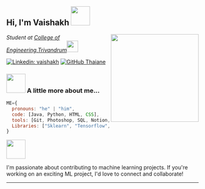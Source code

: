 <h2> Hi, I'm Vaishakh <img src="https://media.giphy.com/media/mGcNjsfWAjY5AEZNw6/giphy.gif" width="50"></h2>
<img align='right' src="https://media.giphy.com/media/ieyl9zmCjO4b4t6qoY/giphy.gif" width="230">
<p><em>Student at <a href="http://www.unb.br">College of Engineering,Trivandrum</a><img src="https://media.giphy.com/media/fYSnHlufseco8Fh93Z/giphy.gif" width="30"></br>
</em></p>

[![Linkedin: vaishakh](https://img.shields.io/badge/-vaishakh-blue?style=flat-square&logo=Linkedin&logoColor=white&link=https://www.linkedin.com/in/vaishakh/)](https://www.linkedin.com/in/vaishakh-m-561a5523a/)
[![GitHub Thaiane](https://img.shields.io/github/followers/vaishakhRaveendran?label=follow&style=social)](https://github.com/vaishakhRaveendran)


### <img src="https://media.giphy.com/media/VgCDAzcKvsR6OM0uWg/giphy.gif" width="50"> A little more about me...  

```javascript
ME={
  pronouns: "he" | "him",
  code: [Java, Python, HTML, CSS],
  tools: [Git, Photoshop, SQL, Notion, Postman],
  Libraries: ["Sklearn", "Tensorflow", "Pandas","Numpy","Langchain","Seaborn"],
}
```
<div align="left"><div><img src="https://media.giphy.com/media/eGmgF0V90QIgpMv4WQ/giphy.gif" width="50"></div><div>    
<p>I'm passionate about contributing to machine learning projects. If you're working on an exciting ML project, I'd love to connect and collaborate!</p>   </div> </div>

---
